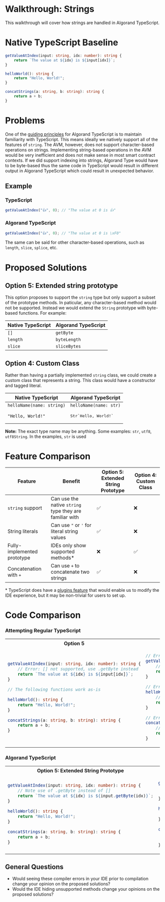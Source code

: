 # Walkthrough: Strings

This walkthrough will cover how strings are handled in Algorand TypeScript.

# Native TypeScript Baseline

```ts
getValueAtIndex(input: string, idx: number): string {
    return `The value at ${idx} is ${input[idx]}`;
}

helloWorld(): string {
    return "Hello, World!";
}

concatStrings(a: string, b: string): string {
    return a + b;
}
```

# Problems

One of the [guiding principles](../../README.md#guiding-principals) for Algorand TypeScript is to maintain familiarity with TypeScript. This means ideally we natively support all of the features of `string`. The AVM, however, does not support character-based operations on strings. Implementing string-based operations in the AVM would be very inefficient and does not make sense in most smart contract contexts. If we did support indexing into strings, Algorand Type would have to be byte-based thus the same code in TypeScript would result in different output in Algorand TypeScript which could result in unexpected behavior.

## Example

### TypeScript

```ts
getValueAtIndex("👍", 0); // "The value at 0 is 👍"
```

### Algorand TypeScript

```ts
getValueAtIndex("👍", 0); // "The value at 0 is \xF0"
```

The same can be said for other character-based operations, such as `length`, `slice`, `splice`, etc.

# Proposed Solutions

## Option 5: Extended string prototype

This option proposes to support the `string` type but only support a subset of the prototype methods. In paticular, any character-based method would not be supported. Instead we would extend the `String` prototype with byte-based functions. For example:

| Native TypeScript | Algorand TypeScript |
| ----------------- | ------------------- |
| `[]`              | `getByte`           |
| `length`          | `byteLength`        |
| `slice`           | `sliceBytes`        |

## Option 4: Custom Class

Rather than having a partially implemented `string` class, we could create a custom class that represents a string. This class would have a constructor and tagged literal.

| Native TypeScript         | Algorand TypeScript             |
| ------------------------- | ------------------------------- |
| `helloName(name: string)` | `helloName(name: str)`          |
| `"Hello, World!"`         | <pre>Str\`Hello, World!\`</pre> |

**Note:** The exact type name may be anything. Some examples: `str`, `utf8`, `utf8String`. In the examples, `str` is used

# Feature Comparison

| Feature                     | Benefit                                                 | Option 5: Extended String Prototype | Option 4: Custom Class |
| --------------------------- | ------------------------------------------------------- | ----------------------------------- | ---------------------- |
| `string` support            | Can use the native `string` type they are familiar with | ✅                                  | ❌                     |
| String literals             | Can use `"` or `'` for literal string values            | ✅                                  | ❌                     |
| Fully-implemented prototype | IDEs only show supported methods\*                      | ❌                                  | ✅                     |
| Concatenation with `+`      | Can use `+` to concatenate two strings                  | ✅                                  | ❌                     |

\* TypeScript does have a [plugins feature](https://github.com/microsoft/TypeScript/wiki/Writing-a-Language-Service-Plugin#whats-a-language-service-plugin) that would enable us to modify the IDE experience, but it may be non-trivial for users to set up.

# Code Comparison

### Attempting Regular TypeScript

<table>
<tr>
<th>Option 5</th>
<th>Option 4</th>
</tr>

<tr>
<td>

```ts
getValueAtIndex(input: string, idx: number): string {
    // Error: [] not supported, use .getByte instead
    return `The value at ${idx} is ${input[idx]}`;
}

// The following functions work as-is

helloWorld(): string {
    return "Hello, World!";
}

concatStrings(a: string, b: string): string {
    return a + b;
}
```

</td>
<td>

```ts
// Error: string not supported, use str instead
getValueAtIndex(input: string, idx: number): string {
    // Error: Template literals not supported, use Str tag instead
    return `The value at ${idx} is ${input[idx]}`;
}

// Error: string not supported, use str instead
helloWorld(): string {
    // Error: String literals not supported, use Str tag instead
    return "Hello, World!";
}

// Error: string not supported, use str instead
concatStrings(a: string, b: string): string {
    // Error: + not supported on strings, use Str tag instead
    return a + b;
}
```

</td>

</tr>
</table>

### Algorand TypeScript

<table>
<tr>
<th>Option 5: Extended String Prototype</th>
<th>Option 4: Custom Class</th>
</tr>

<tr>
<td>

```ts
getValueAtIndex(input: string, idx: number): string {
    // Note use of .getByte instead of []
    return `The value at ${idx} is ${input.getByte(idx)}`;
}

helloWorld(): string {
    return "Hello, World!";
}

concatStrings(a: string, b: string): string {
    return a + b;
}

```

</td>
<td>

```ts
getValueAtIndex(input: str, idx: uint64): str {
    // Instead of string literals, we used a tagged template
    return Str`The value at ${idx} is ${input[idx]}`;
}

helloWorld(): string {
    return Str`Hello, World!`;
}

concatStrings(a: str, b: str): string {
    // Instead of using the `+` operator, we used a custom function
    return concat(a, b);
}
```

</td>

</tr>
</table>

## General Questions

- Would seeing these compiler errors in your IDE prior to compilation change your opinion on the proposed solutions?
- Would the IDE hiding unsupported methods change your opinions on the proposed solutions?
